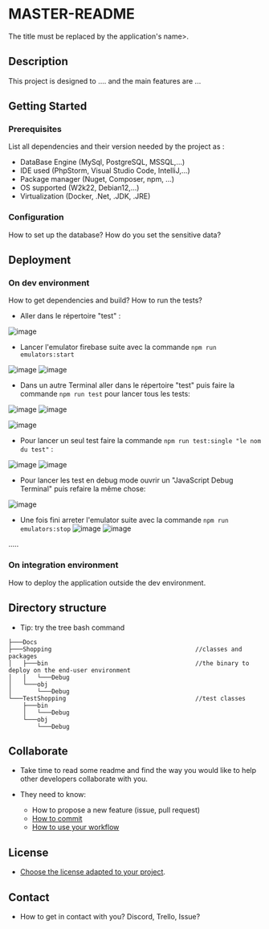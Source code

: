 # MASTER-README 

The title must be replaced by the application's name>.

## Description

This project is designed to .... and the main features are ...

## Getting Started

### Prerequisites

List all dependencies and their version needed by the project as :

* DataBase Engine (MySql, PostgreSQL, MSSQL,...)
* IDE used (PhpStorm, Visual Studio Code, IntelliJ,...)
* Package manager (Nuget, Composer, npm, ...)
* OS supported (W2k22, Debian12,...)
* Virtualization (Docker, .Net, .JDK, .JRE)

### Configuration

How to set up the database?
How do you set the sensitive data?

## Deployment

### On dev environment

How to get dependencies and build?
How to run the tests?

- Aller dans le répertoire "test" :

![image](https://github.com/CPNV-PRETPI/webchat/assets/106467708/96ede49a-5982-4252-8956-cde57785873e)
- Lancer l'emulator firebase suite avec la commande ```npm run emulators:start```

![image](https://github.com/CPNV-PRETPI/webchat/assets/106467708/8fd31600-7de2-469c-ba4c-b2f2bfa759e9)
![image](https://github.com/CPNV-PRETPI/webchat/assets/106467708/a640b187-244f-4f71-94c3-7c9b6244c7cb)
- Dans un autre Terminal aller dans le répertoire "test" puis faire la commande ```npm run test``` pour lancer tous les tests:

![image](https://github.com/CPNV-PRETPI/webchat/assets/106467708/c24ccbeb-721c-4509-9dcd-32079e2a418d)
![image](https://github.com/CPNV-PRETPI/webchat/assets/106467708/b0adc2d8-6728-4de8-ba59-79fa7a06b775)

![image](https://github.com/CPNV-PRETPI/webchat/assets/106467708/04b75dbf-e767-442c-bc76-9884d0fc4476)
- Pour lancer un seul test faire la commande ```npm run test:single "le nom du test"``` :

![image](https://github.com/CPNV-PRETPI/webchat/assets/106467708/ff661370-b2ca-43ba-af8a-c70dbbf0e4b0)
![image](https://github.com/CPNV-PRETPI/webchat/assets/106467708/a75766d7-888c-43a4-bb70-c55b378dea26)
- Pour lancer les test en debug mode ouvrir un "JavaScript Debug Terminal" puis refaire la même chose:

![image](https://github.com/CPNV-PRETPI/webchat/assets/106467708/2df43081-b8a8-496e-ba64-3c9c010acf5c)
- Une fois fini arreter l'emulator suite avec la commande ```npm run emulators:stop```
![image](https://github.com/CPNV-PRETPI/webchat/assets/106467708/b4516eaf-85a1-4358-8cb6-fd72ef5827ee)
![image](https://github.com/CPNV-PRETPI/webchat/assets/106467708/89f29b35-e5ed-4846-bcbd-95941e0d5a95)

.....

### On integration environment

How to deploy the application outside the dev environment.

## Directory structure

* Tip: try the tree bash command

```shell
├───Docs
├───Shopping                                        //classes and packages
│   ├───bin                                         //the binary to deploy on the end-user environment
│   │   └───Debug
│   └───obj
│       └───Debug                                   
└───TestShopping                                    //test classes
    ├───bin
    │   └───Debug
    └───obj
        └───Debug
```

## Collaborate

* Take time to read some readme and find the way you would like to help other developers collaborate with you.

* They need to know:
  * How to propose a new feature (issue, pull request)
  * [How to commit](https://www.conventionalcommits.org/en/v1.0.0/)
  * [How to use your workflow](https://nvie.com/posts/a-successful-git-branching-model/)

## License

* [Choose the license adapted to your project](https://docs.github.com/en/repositories/managing-your-repositorys-settings-and-features/customizing-your-repository/licensing-a-repository).

## Contact

* How to get in contact with you? Discord, Trello, Issue?
